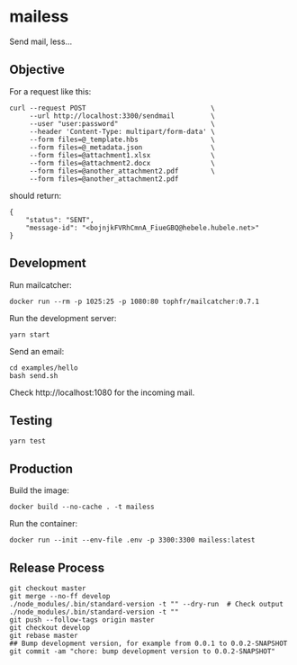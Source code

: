 # mailess

Send mail, less...

## Objective

For a request like this:

```
curl --request POST                               \
     --url http://localhost:3300/sendmail         \
     --user "user:password"                       \
     --header 'Content-Type: multipart/form-data' \
     --form files=@_template.hbs                  \
     --form files=@_metadata.json                 \
     --form files=@attachment1.xlsx               \
     --form files=@attachment2.docx               \
     --form files=@another_attachment2.pdf        \
     --form files=@another_attachment2.pdf
```

should return:

```
{
    "status": "SENT",
    "message-id": "<bojnjkFVRhCmnA_FiueGBQ@hebele.hubele.net>"
}
```

## Development

Run mailcatcher:

```
docker run --rm -p 1025:25 -p 1080:80 tophfr/mailcatcher:0.7.1
```

Run the development server:

```
yarn start
```

Send an email:

```
cd examples/hello
bash send.sh
```

Check http://localhost:1080 for the incoming mail.

## Testing

```
yarn test
```

## Production

Build the image:
```
docker build --no-cache . -t mailess
```

Run the container:

```
docker run --init --env-file .env -p 3300:3300 mailess:latest
```

## Release Process

```
git checkout master
git merge --no-ff develop
./node_modules/.bin/standard-version -t "" --dry-run  # Check output
./node_modules/.bin/standard-version -t ""
git push --follow-tags origin master
git checkout develop
git rebase master
## Bump development version, for example from 0.0.1 to 0.0.2-SNAPSHOT
git commit -am "chore: bump development version to 0.0.2-SNAPSHOT"
```
